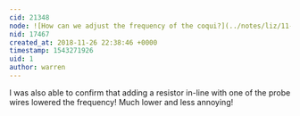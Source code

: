 ```yaml
---
cid: 21348
node: ![How can we adjust the frequency of the coqui?](../notes/liz/11-02-2018/how-can-we-adjust-the-frequency-of-the-coqui)
nid: 17467
created_at: 2018-11-26 22:38:46 +0000
timestamp: 1543271926
uid: 1
author: warren
---
```


I was also able to confirm that adding a resistor in-line with one of the probe wires lowered the frequency! Much lower and less annoying!